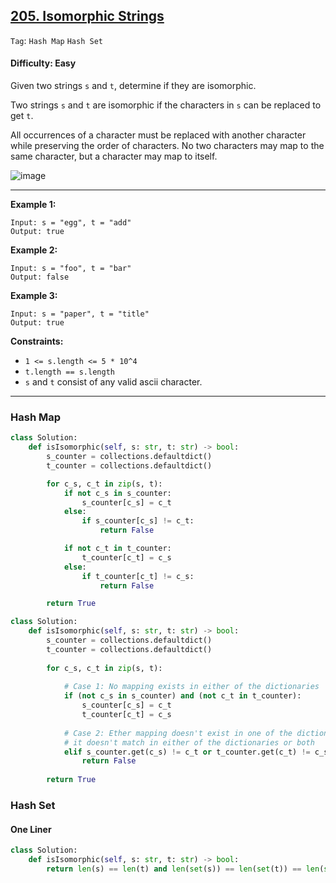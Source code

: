 ## [205. Isomorphic Strings](https://leetcode.com/problems/isomorphic-strings)

```Tag```: ```Hash Map``` ```Hash Set```

#### Difficulty: Easy

Given two strings ```s``` and ```t```, determine if they are isomorphic.

Two strings ```s``` and ```t``` are isomorphic if the characters in ```s``` can be replaced to get ```t```.

All occurrences of a character must be replaced with another character while preserving the order of characters. No two characters may map to the same character, but a character may map to itself.

![image](https://github.com/quananhle/Data-Structure-and-Algorithms/assets/35042430/d5225cf2-11cb-4ea8-b4b2-b8443b91e4b8)

---

__Example 1:__
```
Input: s = "egg", t = "add"
Output: true
```

__Example 2:__
```
Input: s = "foo", t = "bar"
Output: false
```

__Example 3:__
```
Input: s = "paper", t = "title"
Output: true
```

__Constraints:__

- ```1 <= s.length <= 5 * 10^4```
- ```t.length == s.length```
- ```s``` and ```t``` consist of any valid ascii character.

---

### Hash Map

```Python
class Solution:
    def isIsomorphic(self, s: str, t: str) -> bool:
        s_counter = collections.defaultdict()
        t_counter = collections.defaultdict()

        for c_s, c_t in zip(s, t):
            if not c_s in s_counter:
                s_counter[c_s] = c_t
            else:
                if s_counter[c_s] != c_t:
                    return False

            if not c_t in t_counter:
                t_counter[c_t] = c_s
            else:
                if t_counter[c_t] != c_s:
                    return False

        return True
```

```Python
class Solution:
    def isIsomorphic(self, s: str, t: str) -> bool:
        s_counter = collections.defaultdict()
        t_counter = collections.defaultdict()
        
        for c_s, c_t in zip(s, t):
            
            # Case 1: No mapping exists in either of the dictionaries
            if (not c_s in s_counter) and (not c_t in t_counter):
                s_counter[c_s] = c_t
                t_counter[c_t] = c_s
            
            # Case 2: Ether mapping doesn't exist in one of the dictionaries or Mapping exists and
            # it doesn't match in either of the dictionaries or both            
            elif s_counter.get(c_s) != c_t or t_counter.get(c_t) != c_s:
                return False
            
        return True
```

### Hash Set

#### One Liner

```Python
class Solution:
    def isIsomorphic(self, s: str, t: str) -> bool:
        return len(s) == len(t) and len(set(s)) == len(set(t)) == len(set(zip(s, t)))
```
